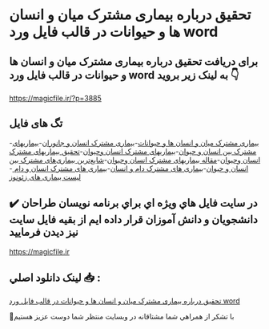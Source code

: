 # تحقیق درباره بیماری مشترک میان و انسان ها و حیوانات در قالب فایل ورد word

## برای دریافت تحقیق درباره بیماری مشترک میان و انسان ها و حیوانات در قالب فایل ورد word به لینک زیر بروید 👇

https://magicfile.ir/?p=3885

## تگ های فایل

-[بیماری مشترک میان و انسان ها و حیوانات](https://magicfile.ir/product/%d8%aa%d8%ad%d9%82%db%8c%d9%82-%d8%a8%db%8c%d9%85%d8%a7%d8%b1%db%8c-%d9%85%d8%b4%d8%aa%d8%b1%da%a9-%d9%85%db%8c%d8%a7%d9%86-%d9%88-%d8%a7%d9%86%d8%b3%d8%a7%d9%86-%d9%87%d8%a7-%d9%88-%d8%ad%db%8c%d9%88%d8%a7%d9%86%d8%a7%d8%aa/)-[بیماری مشترک انسان و جانوران](https://magicfile.ir/product/%d8%aa%d8%ad%d9%82%db%8c%d9%82-%d8%a8%db%8c%d9%85%d8%a7%d8%b1%db%8c-%d9%85%d8%b4%d8%aa%d8%b1%da%a9-%d9%85%db%8c%d8%a7%d9%86-%d9%88-%d8%a7%d9%86%d8%b3%d8%a7%d9%86-%d9%87%d8%a7-%d9%88-%d8%ad%db%8c%d9%88%d8%a7%d9%86%d8%a7%d8%aa/)-[بیماریهای مشترک بین انسان و حیوان](https://magicfile.ir/product/%d8%aa%d8%ad%d9%82%db%8c%d9%82-%d8%a8%db%8c%d9%85%d8%a7%d8%b1%db%8c-%d9%85%d8%b4%d8%aa%d8%b1%da%a9-%d9%85%db%8c%d8%a7%d9%86-%d9%88-%d8%a7%d9%86%d8%b3%d8%a7%d9%86-%d9%87%d8%a7-%d9%88-%d8%ad%db%8c%d9%88%d8%a7%d9%86%d8%a7%d8%aa/)-[بیماریهای مشترک انسان وحیوان](https://magicfile.ir/product/%d8%aa%d8%ad%d9%82%db%8c%d9%82-%d8%a8%db%8c%d9%85%d8%a7%d8%b1%db%8c-%d9%85%d8%b4%d8%aa%d8%b1%da%a9-%d9%85%db%8c%d8%a7%d9%86-%d9%88-%d8%a7%d9%86%d8%b3%d8%a7%d9%86-%d9%87%d8%a7-%d9%88-%d8%ad%db%8c%d9%88%d8%a7%d9%86%d8%a7%d8%aa/)-[تحقیق بیماریهای مشترک انسان وحیوان](https://magicfile.ir/product/%d8%aa%d8%ad%d9%82%db%8c%d9%82-%d8%a8%db%8c%d9%85%d8%a7%d8%b1%db%8c-%d9%85%d8%b4%d8%aa%d8%b1%da%a9-%d9%85%db%8c%d8%a7%d9%86-%d9%88-%d8%a7%d9%86%d8%b3%d8%a7%d9%86-%d9%87%d8%a7-%d9%88-%d8%ad%db%8c%d9%88%d8%a7%d9%86%d8%a7%d8%aa/)-[مقاله بیماریهای مشترک انسان وحیوان](https://magicfile.ir/product/%d8%aa%d8%ad%d9%82%db%8c%d9%82-%d8%a8%db%8c%d9%85%d8%a7%d8%b1%db%8c-%d9%85%d8%b4%d8%aa%d8%b1%da%a9-%d9%85%db%8c%d8%a7%d9%86-%d9%88-%d8%a7%d9%86%d8%b3%d8%a7%d9%86-%d9%87%d8%a7-%d9%88-%d8%ad%db%8c%d9%88%d8%a7%d9%86%d8%a7%d8%aa/)-[شایع‌ترین بیماری‌های مشترک بین انسان و حیوان](https://magicfile.ir/product/%d8%aa%d8%ad%d9%82%db%8c%d9%82-%d8%a8%db%8c%d9%85%d8%a7%d8%b1%db%8c-%d9%85%d8%b4%d8%aa%d8%b1%da%a9-%d9%85%db%8c%d8%a7%d9%86-%d9%88-%d8%a7%d9%86%d8%b3%d8%a7%d9%86-%d9%87%d8%a7-%d9%88-%d8%ad%db%8c%d9%88%d8%a7%d9%86%d8%a7%d8%aa/)-[بیماری های مشترک دام و انسان](https://magicfile.ir/product/%d8%aa%d8%ad%d9%82%db%8c%d9%82-%d8%a8%db%8c%d9%85%d8%a7%d8%b1%db%8c-%d9%85%d8%b4%d8%aa%d8%b1%da%a9-%d9%85%db%8c%d8%a7%d9%86-%d9%88-%d8%a7%d9%86%d8%b3%d8%a7%d9%86-%d9%87%d8%a7-%d9%88-%d8%ad%db%8c%d9%88%d8%a7%d9%86%d8%a7%d8%aa/)-[بیماری های مشترک انسان و دام ](https://magicfile.ir/product/%d8%aa%d8%ad%d9%82%db%8c%d9%82-%d8%a8%db%8c%d9%85%d8%a7%d8%b1%db%8c-%d9%85%d8%b4%d8%aa%d8%b1%da%a9-%d9%85%db%8c%d8%a7%d9%86-%d9%88-%d8%a7%d9%86%d8%b3%d8%a7%d9%86-%d9%87%d8%a7-%d9%88-%d8%ad%db%8c%d9%88%d8%a7%d9%86%d8%a7%d8%aa/)-[ لیست بیماری های زئونوز](https://magicfile.ir/product/%d8%aa%d8%ad%d9%82%db%8c%d9%82-%d8%a8%db%8c%d9%85%d8%a7%d8%b1%db%8c-%d9%85%d8%b4%d8%aa%d8%b1%da%a9-%d9%85%db%8c%d8%a7%d9%86-%d9%88-%d8%a7%d9%86%d8%b3%d8%a7%d9%86-%d9%87%d8%a7-%d9%88-%d8%ad%db%8c%d9%88%d8%a7%d9%86%d8%a7%d8%aa/)

## ✔️ در سايت فايل هاي ويژه اي براي برنامه نويسان طراحان دانشجويان و دانش آموزان قرار داده ايم از بقيه فايل سايت نيز ديدن فرماييد

https://magicfile.ir


## لينک دانلود اصلي 📥 :

[تحقیق درباره بیماری مشترک میان و انسان ها و حیوانات در قالب فایل ورد word](https://magicfile.ir/product/%d8%aa%d8%ad%d9%82%db%8c%d9%82-%d8%a8%db%8c%d9%85%d8%a7%d8%b1%db%8c-%d9%85%d8%b4%d8%aa%d8%b1%da%a9-%d9%85%db%8c%d8%a7%d9%86-%d9%88-%d8%a7%d9%86%d8%b3%d8%a7%d9%86-%d9%87%d8%a7-%d9%88-%d8%ad%db%8c%d9%88%d8%a7%d9%86%d8%a7%d8%aa/) 


🙏با تشکر از همراهي شما مشتاقانه در وبسایت منتظر شما دوست عزیز هستیم

